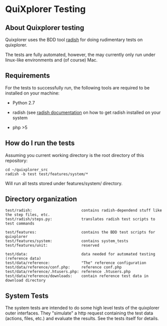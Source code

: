 QuiXplorer Testing
=============================================

## About Quixplorer testing

Quixplorer uses the BDD tool [radish](https://github.com/timofurrer/radish.git)
for doing rudimentary tests on quixplorer.

The tests are fully automated, however, the may currently only run under linux-like
environments and (of course) Mac.

## Requirements

For the tests to successfully run, the following tools are required to be installed
on your machine:

- Python 2.7

- radish (see [radish documentation](https://github.com/timofurrer/radish/blob/master/README.md)
on how to get radish installed on your system

- php >5

## How do I run the tests

Assuming you current working directory is the root directory of this repository:

    cd ~/quixplorer_src
    radish -b test test/features/system/*

Will run all tests stored under features/system/ directory.

## Directory organization

    test/radish:                      contains radish-dependend stuff like the step files, etc.
    test/radish/steps.py:             translates radish test scripts to test commands

    test/features:                    contains the BDD test scripts for quixplorer
    test/features/system:             contains system_tests
    test/features/unit:               reserved

    test/data:                        data needed for automated testing (reference data)
    test/data/reference:              "The" reference configuration
    test/data/reference/conf.php:     reference conf.php
    test/data/reference/.htusers.php: reference .htusers.php
    test/data/reference/downloads:    contain reference test data in download directory

## System Tests

The system tests are intended to do some high level tests of the quixplorer outer interfaces.
They "simulate" a http request containing the test data (actions, files, etc.) and evaluate
the results. See the tests itself for details.


